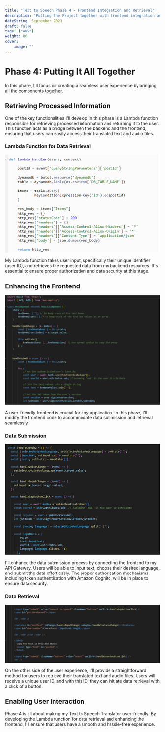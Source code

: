 ```yaml
---
title: "Text to Speech Phase 4 - Frontend Integration and Retrieval"
description: "Putting the Project together with frontend integration and retrieval."
dateString: September 2023
draft: false
tags: ["AWS"]
weight: 86
cover:
    image: ""
---
```


# Phase 4: Putting It All Together

In this phase, I'll focus on creating a seamless user experience by bringing all the components together.

## Retrieving Processed Information

One of the key functionalities I'll develop in this phase is a Lambda function responsible for retrieving processed information and returning it to the user. This function acts as a bridge between the backend and the frontend, ensuring that users can easily access their translated text and audio files.

### Lambda Function for Data Retrieval

![Lambda](images/Lambda-code-1.png)

My Lambda function takes user input, specifically their unique identifier (user ID), and retrieves the requested data from my backend resources. It's essential to ensure proper authorization and data security at this stage.

## Enhancing the Frontend

![React](images/React-code-1.png)

A user-friendly frontend is crucial for any application. In this phase, I'll modify the frontend code to accommodate data submission and retrieval seamlessly.

### Data Submission

![React2](images/React-code-2.png)

I'll enhance the data submission process by connecting the frontend to my API Gateway. Users will be able to input text, choose their desired language, and submit the data effortlessly. The proper authorization mechanisms, including token authentication with Amazon Cognito, will be in place to ensure data security.

### Data Retrieval

![React](images/React-code-3.png)

On the other side of the user experience, I'll provide a straightforward method for users to retrieve their translated text and audio files. Users will receive a unique user ID, and with this ID, they can initiate data retrieval with a click of a button.

## Enabling User Interaction

Phase 4 is all about making my Text to Speech Translator user-friendly. By developing the Lambda function for data retrieval and enhancing the frontend, I'll ensure that users have a smooth and hassle-free experience.